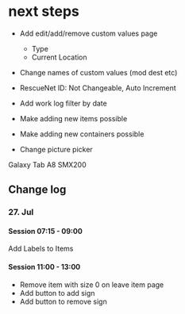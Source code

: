 # next steps
* Add edit/add/remove custom values page
  * Type
  * Current Location

* Change names of custom values (mod dest etc)
* RescueNet ID: Not Changeable, Auto Increment

* Add work log filter by date

* Make adding new items possible
* Make adding new containers possible

* Change picture picker

Galaxy Tab A8 SMX200

## Change log
### 27. Jul
#### Session 07:15 - 09:00
Add Labels to Items

#### Session 11:00 - 13:00
* Remove item with size 0 on leave item page
* Add button to add sign
* Add button to remove sign